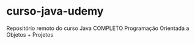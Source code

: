 # curso-java-udemy
Repositório remoto do curso Java COMPLETO Programação Orientada a Objetos + Projetos

